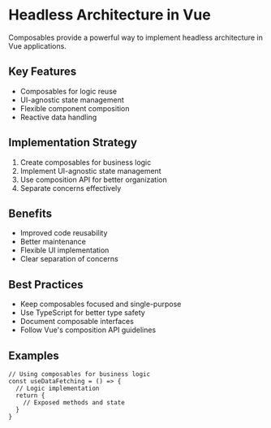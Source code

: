 # Headless Architecture in Vue

Composables provide a powerful way to implement headless architecture in Vue applications.

## Key Features
- Composables for logic reuse
- UI-agnostic state management
- Flexible component composition
- Reactive data handling

## Implementation Strategy
1. Create composables for business logic
2. Implement UI-agnostic state management
3. Use composition API for better organization
4. Separate concerns effectively

## Benefits
- Improved code reusability
- Better maintenance
- Flexible UI implementation
- Clear separation of concerns

## Best Practices
- Keep composables focused and single-purpose
- Use TypeScript for better type safety
- Document composable interfaces
- Follow Vue's composition API guidelines

## Examples
```vue
// Using composables for business logic
const useDataFetching = () => {
  // Logic implementation
  return {
    // Exposed methods and state
  }
}
```